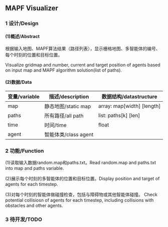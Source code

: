 ## MAPF Visualizer

### 1 设计/Design
#### (1)概述/Abstract

根据输入地图、MAPF算法结果（路径列表），显示栅格地图、多智能体的编号、每个时刻的位置和目标位置。

Visualize gridmap and number, current and target position of agents based on input map and MAPF algorithm solution(list of paths). 

#### (2)数据/Data
|变量/variable|描述/description|数据结构/datastructure|
|-|-|-|
|map|静态地图/static map|array: map[width] [length]|
|paths|所有路径/all path|list: paths[k] [len]|
|time|时间/time|float|
|agent|智能体类/class agent||

### 2 功能/Function
(1)读取输入数据random.map和paths.txt。Read random.map and paths.txt into map and paths variable.

(2)展示每个时刻的多智能体的位置和目标位置。Display position and target of agents for each timestep.

(3)对每个时刻的智能体做碰撞检查，包括与障碍物或其他智能体碰撞。
Check potential collisiosn of agents for each timestep, including collisions with obstacles and other agents. 

### 3 待开发/TODO



